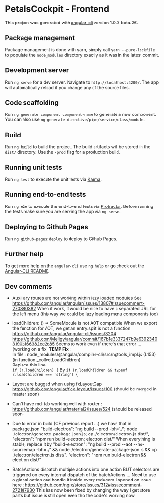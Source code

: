 # PetalsCockpit - Frontend

This project was generated with [angular-cli](https://github.com/angular/angular-cli) version 1.0.0-beta.26.

## Package management

Package management is done with yarn, simply call `yarn --pure-lockfile` to populate the `node_modules` directory exactly as it was in the latest commit.

## Development server
Run `ng serve` for a dev server. Navigate to `http://localhost:4200/`. The app will automatically reload if you change any of the source files.

## Code scaffolding

Run `ng generate component component-name` to generate a new component. You can also use `ng generate directive/pipe/service/class/module`.

## Build

Run `ng build` to build the project. The build artifacts will be stored in the `dist/` directory. Use the `-prod` flag for a production build.

## Running unit tests

Run `ng test` to execute the unit tests via [Karma](https://karma-runner.github.io).

## Running end-to-end tests

Run `ng e2e` to execute the end-to-end tests via [Protractor](http://www.protractortest.org/).
Before running the tests make sure you are serving the app via `ng serve`.

## Deploying to Github Pages

Run `ng github-pages:deploy` to deploy to Github Pages.

## Further help

To get more help on the `angular-cli` use `ng help` or go check out the [Angular-CLI README](https://github.com/angular/angular-cli/blob/master/README.md).

## Dev comments

- Auxiliary routes are not working within lazy loaded modules
  See https://github.com/angular/angular/issues/13807#issuecomment-270880382
  When it work, it would be nice to have a separated URL for the left menu (this way we could be lazy loading menu components too)

- loadChildren: () => SomeModule is not AOT compatible
  When we export the function for AOT, we get an entry.split is not a function
  https://github.com/angular/angular-cli/issues/3204
  https://github.com/Meligy/angular/commit/167b1e3337247b9e93923403190b166382cc2c85
  Seems to work even if there's that error ... (working on a fix)
  **TEMP Fix :**  
  In file : node_modules/@angular/compiler-cli/src/ngtools_impl.js (L153)  
  (in function _collectLoadChildren)  
  Replace this line  
    `if (r.loadChildren) {`
  By
    `if (r.loadChildren && typeof r.loadChildren === 'string') {`

- Layout are bugged when using fxLayoutGap https://github.com/angular/flex-layout/issues/106 (should be merged in master soon)

- Can't have md-tab working well with router : https://github.com/angular/material2/issues/524 (should be released soon)

- Due to error in build (CF previous report ...) we have that in package.json
    "build-electron": "ng build --prod -bh='./'; node ./electron/generate-package-json.js; cp ./electron/electron.js dist/",
    "electron": "npm run build-electron; electron dist/"
When everything is stable, replace it by
    "build-electron": "ng build --prod --aot --no-sourcemap -bh='./' && node ./electron/generate-package-json.js && cp ./electron/electron.js dist/",
    "electron": "npm run build-electron && electron dist/"

- BatchActions dispatch multiple actions into one action BUT selectors are triggered on every internal dispatch of the batchActions ...
Need to use a global action and handle it inside every reducers
I opened an issue here : https://github.com/ngrx/store/issues/312#issuecomment-272187930
This has now been fixed by changing the way I get store parts but issue is still open even tho the code's working now

